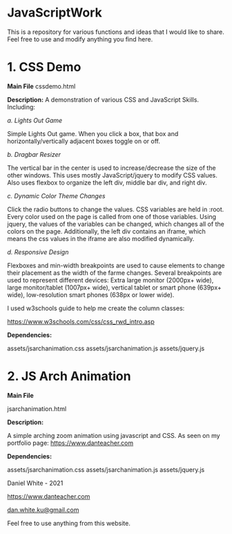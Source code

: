 # JavaScriptWork

This is a repository for various functions and ideas that I would like to share. Feel free to use and modify anything you find here.

# 1. CSS Demo
**Main File**
cssdemo.html

**Description:** 
A demonstration of various CSS and JavaScript Skills. Including:

*a. Lights Out Game*

Simple Lights Out game. When you click a box, that box and horizontally/vertically adjacent boxes toggle on or off.

*b. Dragbar Resizer*

The vertical bar in the center is used to increase/decrease the size of the other windows. This uses mostly JavaScript/jquery to modify CSS values. Also uses flexbox to organize the left div, middle bar div, and right div.

*c. Dynamic Color Theme Changes*

Click the radio buttons to change the values. CSS variables are held in :root. Every color used on the page is called from one of those variables. Using jquery, the values of the variables can be changed, which changes all of the colors on the page. Additionally, the left div contains an iframe, which means the css values in the iframe are also modified dynamically.

*d. Responsive Design*

Flexboxes and min-width breakpoints are used to cause elements to change their placement as the width of the farme changes. Several breakpoints are used to represent different devices: Extra large monitor (2000px+ wide), large monitor/tablet (1007px+ wide), vertical tablet or smart phone (639px+ wide), low-resolution smart phones (638px or lower wide).

I used w3schools guide to help me create the column classes:

https://www.w3schools.com/css/css_rwd_intro.asp

**Dependencies:**

assets/jsarchanimation.css
assets/jsarchanimation.js
assets/jquery.js

# 2. JS Arch Animation

**Main File**

jsarchanimation.html

**Description:** 

A simple arching zoom animation using javascript and CSS. As seen on my portfolio page: https://www.danteacher.com

**Dependencies:**

assets/jsarchanimation.css
assets/jsarchanimation.js
assets/jquery.js




Daniel White - 2021

https://www.danteacher.com

dan.white.ku@gmail.com

Feel free to use anything from this website.

